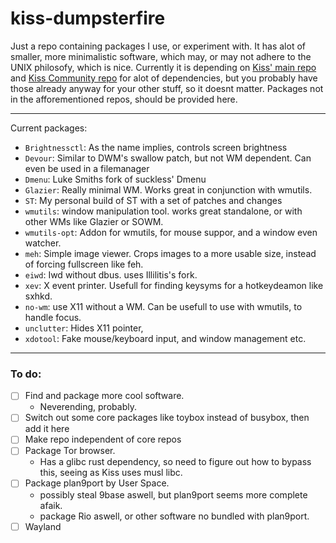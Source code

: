 # kiss-dumpsterfire


Just a repo containing packages I use, or experiment with. It has alot of smaller, more minimalistic software, which may, or may not adhere to the UNIX philosofy, which is nice. 
Currently it is depending on [Kiss' main repo](https://github.com/kiss-community/repo-main) and [Kiss Community repo](https://github.com/kiss-community/repo-community) for alot of dependencies, but you probably have those already anyway for your other stuff, so it doesnt matter.
Packages not in the afforementioned repos, should be provided here. 

---

Current packages:
- `Brightnessctl`: As the name implies, controls screen brightness
- `Devour`: Similar to DWM's swallow patch, but not WM dependent. Can even be used in a filemanager
- `Dmenu`: Luke Smiths fork of suckless' Dmenu
- `Glazier`: Really minimal WM. Works great in conjunction with wmutils.
- `ST`: My personal build of ST with a set of patches and changes
- `wmutils`: window manipulation tool. works great standalone, or with other WMs like Glazier or SOWM.
- `wmutils-opt`: Addon for wmutils, for mouse suppor, and a window even watcher.
- `meh`: Simple image viewer. Crops images to a more usable size, instead of forcing fullscreen like feh.
- `eiwd`: Iwd without dbus. uses Illilitis's fork.
- `xev`: X event printer. Usefull for finding keysyms for a hotkeydeamon like sxhkd.
- `no-wm`: use X11 without a WM. Can be usefull to use with wmutils, to handle focus.
- `unclutter`: Hides X11 pointer,
- `xdotool`: Fake mouse/keyboard input, and window management etc.

---

### To do:

- [ ] Find and package more cool software.
	- Neverending, probably.
- [ ] Switch out some core packages like toybox instead of busybox, then add it here
- [ ] Make repo independent of core repos
- [ ] Package Tor browser.
	- Has a glibc rust dependency, so need to figure out how to bypass this, seeing as Kiss uses musl libc.
- [ ] Package plan9port by User Space.
	- possibly steal 9base aswell, but plan9port seems more complete afaik.
	- package Rio aswell, or other software no bundled with plan9port.
- [ ] Wayland

